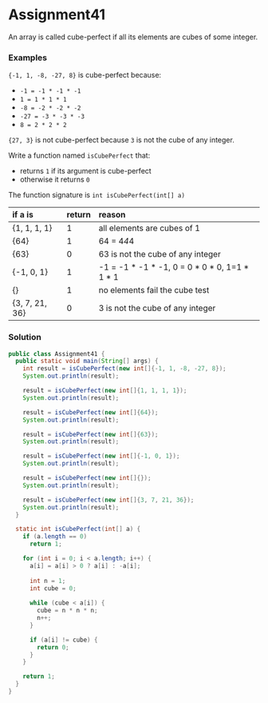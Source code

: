 # Assignment41

An array is called cube-perfect if all its elements are cubes of some integer.

### Examples

`{-1, 1, -8, -27, 8}` is cube-perfect because:

* `-1 = -1 * -1 * -1`
* `1 = 1 * 1 * 1`
* `-8 = -2 * -2 * -2`
* `-27 = -3 * -3 * -3`
* `8 = 2 * 2 * 2`

`{27, 3}` is not cube-perfect because `3` is not the cube of any integer.

Write a function named `isCubePerfect` that:

* returns `1` if its argument is cube-perfect
* otherwise it returns `0`

The function signature is `int isCubePerfect(int[] a)`

| if a is | return | reason |
|:-------------|:-------------|:-------------|
| {1, 1, 1, 1} | 1 | all elements are cubes of 1 |
| {64} | 1 | 64 = 4*4*4 |
| {63} | 0 | 63 is not the cube of any integer |
| {-1, 0, 1} | 1 | -1 = -1 * -1 * -1, 0 = 0 * 0 * 0, 1=1 * 1 * 1 |
| {} | 1 | no elements fail the cube test |
| {3, 7, 21, 36} | 0 | 3 is not the cube of any integer |

### Solution

```java
public class Assignment41 {
  public static void main(String[] args) {
    int result = isCubePerfect(new int[]{-1, 1, -8, -27, 8});
    System.out.println(result);

    result = isCubePerfect(new int[]{1, 1, 1, 1});
    System.out.println(result);

    result = isCubePerfect(new int[]{64});
    System.out.println(result);

    result = isCubePerfect(new int[]{63});
    System.out.println(result);

    result = isCubePerfect(new int[]{-1, 0, 1});
    System.out.println(result);

    result = isCubePerfect(new int[]{});
    System.out.println(result);

    result = isCubePerfect(new int[]{3, 7, 21, 36});
    System.out.println(result);
  }

  static int isCubePerfect(int[] a) {
    if (a.length == 0)
      return 1;

    for (int i = 0; i < a.length; i++) {
      a[i] = a[i] > 0 ? a[i] : -a[i];
      
      int n = 1;
      int cube = 0;
      
      while (cube < a[i]) {
        cube = n * n * n;
        n++;
      }

      if (a[i] != cube) {
        return 0;
      }
    }

    return 1;
  }
}
```
